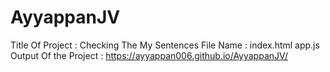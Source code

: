 # AyyappanJV

Title Of Project : Checking The My Sentences
File Name :
index.html
app.js
Output Of the Project :  https://ayyappan006.github.io/AyyappanJV/
